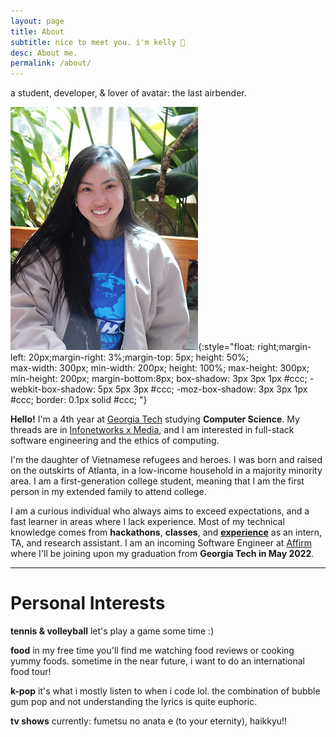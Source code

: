 ```yaml
---
layout: page
title: About
subtitle: nice to meet you. i'm kelly 👋
desc: About me.
permalink: /about/
---
```


<div class="pretty-links">

<div class="lead lead-about">
a student, developer, & lover of avatar: the last airbender.
</div>

![me!](/_pages/profile.png){:style="float: right;margin-left: 20px;margin-right: 3%;margin-top: 5px;    height: 50%;    
  max-width: 300px;
  min-width: 200px;
  height: 100%;
  max-height: 300px;
  min-height: 200px;
  margin-bottom:8px;
  box-shadow: 3px 3px 1px #ccc;
  -webkit-box-shadow: 5px 5px 3px #ccc;
  -moz-box-shadow: 3px 3px 1px #ccc;
  border: 0.1px solid #ccc;
"}

<!-- about me -->

**Hello!** I'm a 4th year at [Georgia Tech](https://www.gatech.edu) studying **Computer Science**. My threads are in [Infonetworks x Media](https://catalog.gatech.edu/programs/media-information-internetworks-computer-science-bs/), and I am interested in full-stack software engineering and the ethics of computing. 

I'm the daughter of Vietnamese refugees and heroes. I was born and raised on the outskirts of Atlanta, in a low-income household in a majority minority area. I am a first-generation college student, meaning that I am the first person in my extended family to attend college.

I am a curious individual who always aims to exceed expectations, and a fast learner in areas where I lack experience. Most of my technical knowledge comes from **hackathons**, **classes**, and [**experience**](/work/) as an intern, TA, and research assistant. I am an incoming Software Engineer at [Affirm](https://www.affirm.com/) where I'll be joining upon my graduation from **Georgia Tech in May 2022**.

---

<!-- personal interests -->
# Personal Interests

**tennis & volleyball**
let's play a game some time :)

**food**
in my free time you'll find me watching food reviews or cooking yummy foods. sometime in the near future, i want to do an international food tour!

**k-pop**
it's what i mostly listen to when i code lol. the combination of bubble gum pop and not understanding the lyrics is quite euphoric.

**tv shows**
currently: fumetsu no anata e (to your eternity), haikkyu!!

</div>

